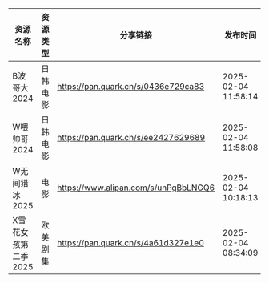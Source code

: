 | 资源名称         | 资源类型 | 分享链接                                 | 发布时间                |
| ------------ | ---- | ------------------------------------ | ------------------- |
| B波哥大2024     | 日韩电影 | https://pan.quark.cn/s/0436e729ca83  | 2025-02-04 11:58:14 |
| W喂帅哥2024     | 日韩电影 | https://pan.quark.cn/s/ee2427629689  | 2025-02-04 11:58:08 |
| W无间猎冰2025    | 电影   | https://www.alipan.com/s/unPgBbLNGQ6 | 2025-02-04 10:18:13 |
| X雪花女孩第二季2025 | 欧美剧集 | https://pan.quark.cn/s/4a61d327e1e0  | 2025-02-04 08:34:09 |
